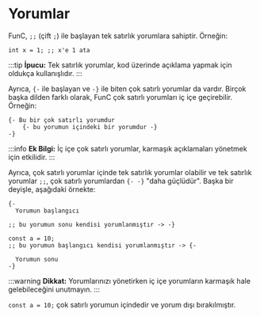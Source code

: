 # Yorumlar

FunC, `;;` (çift `;`) ile başlayan tek satırlık yorumlara sahiptir. Örneğin:

```func
int x = 1; ;; x'e 1 ata
```

:::tip
**İpucu:** Tek satırlık yorumlar, kod üzerinde açıklama yapmak için oldukça kullanışlıdır.
:::

Ayrıca, `{-` ile başlayan ve `-}` ile biten çok satırlı yorumlar da vardır. Birçok başka dilden farklı olarak, FunC çok satırlı yorumları iç içe geçirebilir. Örneğin:

```func
{- Bu bir çok satırlı yorumdur
    {- bu yorumun içindeki bir yorumdur -}
-}
```

:::info
**Ek Bilgi:** İç içe çok satırlı yorumlar, karmaşık açıklamaları yönetmek için etkilidir.
:::

Ayrıca, çok satırlı yorumlar içinde tek satırlık yorumlar olabilir ve tek satırlık yorumlar `;;`, çok satırlı yorumlardan `{- -}` "daha güçlüdür". Başka bir deyişle, aşağıdaki örnekte:

```func
{-
  Yorumun başlangıcı

;; bu yorumun sonu kendisi yorumlanmıştır -> -}

const a = 10;
;; bu yorumun başlangıcı kendisi yorumlanmıştır -> {-

  Yorumun sonu
-}
```

:::warning
**Dikkat:** Yorumlarınızı yönetirken iç içe yorumların karmaşık hale gelebileceğini unutmayın.
:::

`const a = 10;` çok satırlı yorumun içindedir ve yorum dışı bırakılmıştır.